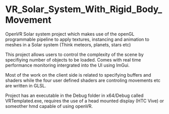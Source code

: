 ﻿# VR_Solar_System_With_Rigid_Body_Movement
OpenVR Solar system project which makes use of the openGL programmable pipeline to apply textures, instancing and animation to meshes in a Solar system (Think meteors, planets, stars etc) 

This project allows users to control the complexity of the scene by specifiying number of objects to be loaded. Comes with real time performance monitoring intergrated into the UI using ImGui. 

Most of the work on the client side is related to specifying buffers and shaders while the four user defined shaders are controling movements etc are written in GLSL.

Project has an executable in the Debug folder in x64/Debug called VRTemplated.exe, requires the use of a head mounted display (HTC Vive) or someother hmd capable of using openVR.
